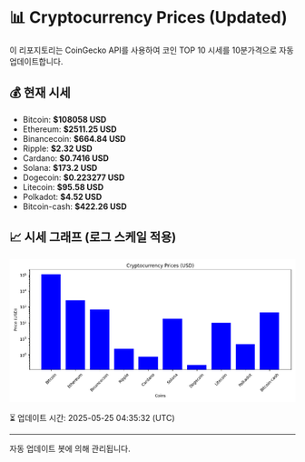 
# 📊 Cryptocurrency Prices (Updated)

이 리포지토리는 CoinGecko API를 사용하여 코인 TOP 10 시세를 10분가격으로 자동 업데이트합니다.

## 💰 현재 시세
- Bitcoin: **$108058 USD**
- Ethereum: **$2511.25 USD**
- Binancecoin: **$664.84 USD**
- Ripple: **$2.32 USD**
- Cardano: **$0.7416 USD**
- Solana: **$173.2 USD**
- Dogecoin: **$0.223277 USD**
- Litecoin: **$95.58 USD**
- Polkadot: **$4.52 USD**
- Bitcoin-cash: **$422.26 USD**

## 📈 시세 그래프 (로그 스케일 적용)
![Crypto Prices](crypto_prices.png)

⏳ 업데이트 시간: 2025-05-25 04:35:32 (UTC)

---
자동 업데이트 봇에 의해 관리됩니다.
